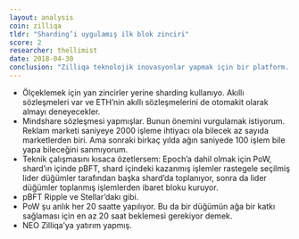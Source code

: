 ```yaml
---
layout: analysis
coin: zilliqa
tldr: "Sharding’i uygulamış ilk blok zinciri"
score: 2
researcher: thellimist
date: 2018-04-30
conclusion: "Zilliqa teknolojik inovasyonlar yapmak için bir platform. Ethereum karşısında bir şansı yok."
---
```


- Ölçeklemek için yan zincirler yerine sharding kullanıyo. Akıllı sözleşmeleri var ve ETH’nin akıllı sözleşmelerini de otomakit olarak almayı deneyecekler.
- Mindshare sözleşmesi yapmışlar. Bunun önemini vurgulamak istiyorum. Reklam marketi saniyeye 2000 işleme ihtiyacı ola bilecek az sayıda marketlerden biri. Ama sonraki birkaç yılda ağın saniyede 100 işlem bile yapa bileceğini sanmıyorum.
- Teknik çalışmasını kısaca özetlersem: Epoch’a dahil olmak için PoW, shard’ın içinde pBFT, shard içindeki kazanmış işlemler rastegele seçilmiş lider düğümler tarafından başka shard’da toplanıyor, sonra da lider düğümler toplanmış işlemlerden ibaret bloku kuruyor.
- pBFT Ripple ve Stellar’dakı gibi.
- PoW şu anlık her 20 saatte yapılıyor. Bu da bir düğümün ağa bir katkı sağlaması için en az 20 saat beklemesi gerekiyor demek.
- NEO Zilliqa’ya yatırım yapmış.
